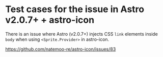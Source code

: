 # Test cases for the issue in Astro v2.0.7+ + astro-icon

There is an issue where Astro (v2.0.7+) injects CSS `link` elements inside `body` when using `<Sprite.Provider>` in astro-icon.

https://github.com/natemoo-re/astro-icon/issues/83
